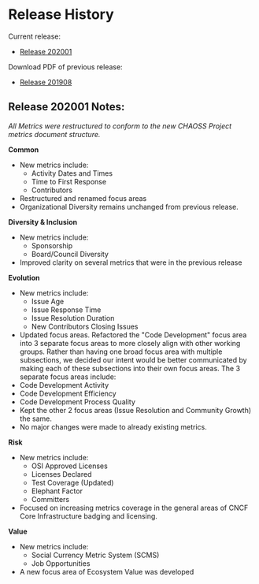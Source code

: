 # Release History

Current release:
- [Release 202001](https://chaoss.github.io/website/release/202001/CHAOSS-Metrics-Release-202001.pdf)

Download PDF of previous release:
- [Release 201908](https://chaoss.github.io/website/release/201908/CHAOSS-Metrics-Release-201908.pdf)

## Release 202001 Notes:

*All Metrics were restructured to conform to the new CHAOSS Project metrics document structure.*

**Common**
* New metrics include:
  * Activity Dates and Times
  * Time to First Response
  *	Contributors
* Restructured and renamed focus areas
* Organizational Diversity remains unchanged from previous release.

**Diversity & Inclusion**
* New metrics include:
  * Sponsorship
  * Board/Council Diversity
* Improved clarity on several metrics that were in the previous release

**Evolution**
* New metrics include:
  * Issue Age
  *	Issue Response Time
  *	Issue Resolution Duration
  *	New Contributors Closing Issues
*	Updated focus areas. Refactored the "Code Development" focus area into 3 separate focus areas to more closely align with other working groups. Rather than having one broad focus area with multiple subsections, we decided our intent would be better communicated by making each of these subsections into their own focus areas. The 3 separate focus areas include:
  * Code Development Activity
  * Code Development Efficiency
  * Code Development Process Quality
* Kept the other 2 focus areas (Issue Resolution and Community Growth) the same.
* No major changes were made to already existing metrics.

**Risk**
* New metrics include:
  * OSI Approved Licenses
  *	Licenses Declared
  *	Test Coverage (Updated)
  *	Elephant Factor
  *	Committers
* Focused on increasing metrics coverage in the general areas of CNCF Core Infrastructure badging and licensing.

**Value**
* New metrics include:
  * Social Currency Metric System (SCMS)
  * Job Opportunities
* A new focus area of Ecosystem Value was developed
